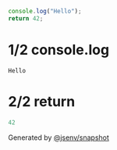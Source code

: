 ```js
console.log("Hello");
return 42;
```

# 1/2 console.log

```console
Hello
```

# 2/2 return

```js
42
```

Generated by [@jsenv/snapshot](https://github.com/jsenv/core/tree/main/packages/independent/snapshot)